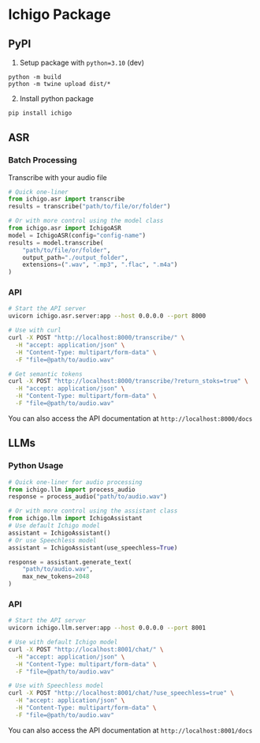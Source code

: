 # Ichigo Package

## PyPI

<!-- 
python -m build
pip install dist/ichigo-0.0.1-py3-none-any.whl
python -c "import ichigo.asr as asr; print(asr.__file__)" 
python -c "from ichigo.asr import transcribe; results = transcribe('speech.wav'); print(results)"
python -c "from ichigo.asr import transcribe; results = transcribe('speech.wav', return_stoks=True); print(results)"
python -c "from ichigo.asr import transcribe; results = transcribe('/root/ichigo-experiments/test'); print(results)"
python -c "from ichigo.llm import process_audio; response = process_audio('speech.wav'); print(response)"
-->

1. Setup package with `python=3.10` (dev)

```
python -m build
python -m twine upload dist/* 
```

2. Install python package

```bash
pip install ichigo
```

## ASR

### Batch Processing

Transcribe with your audio file

```python
# Quick one-liner
from ichigo.asr import transcribe
results = transcribe("path/to/file/or/folder")

# Or with more control using the model class
from ichigo.asr import IchigoASR
model = IchigoASR(config="config-name")
results = model.transcribe(
    "path/to/file/or/folder",
    output_path="./output_folder",
    extensions=(".wav", ".mp3", ".flac", ".m4a")
)
```

### API

```bash
# Start the API server
uvicorn ichigo.asr.server:app --host 0.0.0.0 --port 8000

# Use with curl
curl -X POST "http://localhost:8000/transcribe/" \
  -H "accept: application/json" \
  -H "Content-Type: multipart/form-data" \
  -F "file=@path/to/audio.wav"

# Get semantic tokens
curl -X POST "http://localhost:8000/transcribe/?return_stoks=true" \
  -H "accept: application/json" \
  -H "Content-Type: multipart/form-data" \
  -F "file=@path/to/audio.wav"
```

You can also access the API documentation at `http://localhost:8000/docs`


## LLMs

### Python Usage

```python
# Quick one-liner for audio processing
from ichigo.llm import process_audio
response = process_audio("path/to/audio.wav")

# Or with more control using the assistant class
from ichigo.llm import IchigoAssistant
# Use default Ichigo model
assistant = IchigoAssistant()
# Or use Speechless model
assistant = IchigoAssistant(use_speechless=True)

response = assistant.generate_text(
    "path/to/audio.wav",
    max_new_tokens=2048
)
```

### API

```bash
# Start the API server
uvicorn ichigo.llm.server:app --host 0.0.0.0 --port 8001

# Use with default Ichigo model
curl -X POST "http://localhost:8001/chat/" \
  -H "accept: application/json" \
  -H "Content-Type: multipart/form-data" \
  -F "file=@path/to/audio.wav"

# Use with Speechless model
curl -X POST "http://localhost:8001/chat/?use_speechless=true" \
  -H "accept: application/json" \
  -H "Content-Type: multipart/form-data" \
  -F "file=@path/to/audio.wav"
```

You can also access the API documentation at `http://localhost:8001/docs`